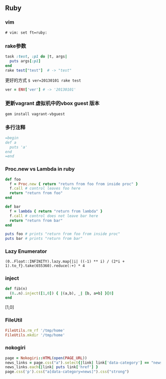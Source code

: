 ## Ruby

### vim
`# vim: set ft=ruby:`

### rake参数

```ruby
task :test, :p1 do |t, args|
  puts args[:p1]
end
rake test["test"]  # -> "test"
```

更好的方式
`$ ver=20130101 rake test`

```ruby
ver = ENV['ver'] # -> '20130101'
```

### 更新vagrant 虚拟机中的vbox guest 版本
`gem install vagrant-vbguest`

### 多行注释

```ruby
=begin
def a
  puts 'a'
end
=end
```

### Proc.new vs Lambda in ruby

```ruby
def foo
  f = Proc.new { return "return from foo from inside proc" }
  f.call # control leaves foo here
  return "return from foo" 
end

def bar
  f = lambda { return "return from lambda" }
  f.call # control does not leave bar here
  return "return from bar" 
end

puts foo # prints "return from foo from inside proc" 
puts bar # prints "return from bar" 
```

### Lazy Enumerator
`(0..Float::INFINITY).lazy.map{|i| ((-1) ** i) / (2*i + 1).to_f}.take(655360).reduce(:+) * 4`

### inject

```ruby
def fib(n)
  (0..n).inject([1,0]) { |(a,b), _| [b, a+b] }[0]
end
```
[1,0]

### FileUtil

```ruby
FileUtils.rm_rf '/tmp/home'
FileUtils.mkdir '/tmp/home'
```

### nokogiri

```ruby
page = Nokogiri::HTML(open(PAGE_URL))
news_links = page.css("a").select{|link| link['data-category'] == "news"}
news_links.each{|link| puts link['href'] }
page.css('p').css("a[data-category=news]").css("strong")
```
